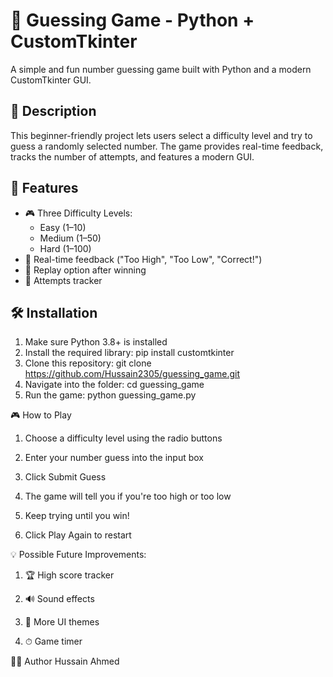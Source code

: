# 🎯 Guessing Game - Python + CustomTkinter

A simple and fun number guessing game built with Python and a modern CustomTkinter GUI.

## 📌 Description

This beginner-friendly project lets users select a difficulty level and try to guess a randomly selected number. The game provides real-time feedback, tracks the number of attempts, and features a modern GUI.


## 🚀 Features

- 🎮 Three Difficulty Levels:
  - Easy (1–10)
  - Medium (1–50)
  - Hard (1–100)
- 🧠 Real-time feedback ("Too High", "Too Low", "Correct!")
- 🔁 Replay option after winning
- 🧮 Attempts tracker

## 🛠 Installation

1. Make sure Python 3.8+ is installed
2. Install the required library: pip install customtkinter
3. Clone this repository: git clone https://github.com/Hussain2305/guessing_game.git
4. Navigate into the folder: cd guessing_game
5. Run the game: python guessing_game.py

🎮 How to Play

1. Choose a difficulty level using the radio buttons

2. Enter your number guess into the input box

3. Click Submit Guess

4. The game will tell you if you're too high or too low

5. Keep trying until you win!

6. Click Play Again to restart

💡 Possible Future Improvements:

1. 🏆 High score tracker

2. 🔊 Sound effects

3. 🎨 More UI themes

4. ⏱ Game timer

👨‍💻 Author
Hussain Ahmed


